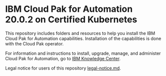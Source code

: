 # IBM Cloud Pak for Automation 20.0.2 on Certified Kubernetes

This repository includes folders and resources to help you install the IBM Cloud Pak for Automation capabilities. Installation of the capabilities is done with the Cloud Pak operator. 

For information and instructions to install, upgrade, manage, and administer Cloud Pak for Automation, go to [IBM Knowledge Center](https://www.ibm.com/support/knowledgecenter/SSYHZ8_20.0.x/com.ibm.dba.install/topics/con_installing.html).

Legal notice for users of this repository [legal-notice.md](legal-notice.md).
